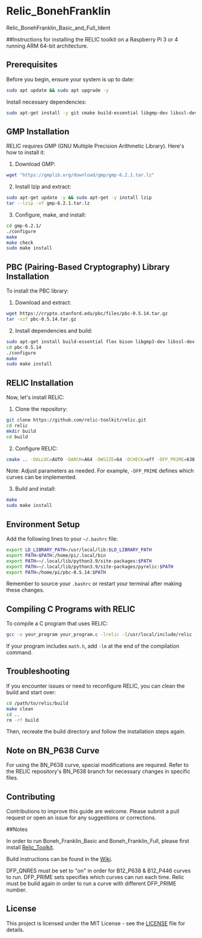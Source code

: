 # Relic_BonehFranklin
Relic_BonehFranklin_Basic_and_Full_Ident

##Instructions for installing the RELIC toolkit on a Raspberry Pi 3 or 4 running ARM 64-bit architecture. 

## Prerequisites

Before you begin, ensure your system is up to date:

```bash
sudo apt update && sudo apt upgrade -y
```

Install necessary dependencies:

```bash
sudo apt-get install -y git cmake build-essential libgmp-dev libssl-dev libffi-dev libboost-all-dev
```

## GMP Installation

RELIC requires GMP (GNU Multiple Precision Arithmetic Library). Here's how to install it:

1. Download GMP:
```bash
wget "https://gmplib.org/download/gmp/gmp-6.2.1.tar.lz"
```

2. Install lzip and extract:
```bash
sudo apt-get update -y && sudo apt-get -y install lzip 
tar --lzip -xf gmp-6.2.1.tar.lz 
```

3. Configure, make, and install:
```bash
cd gmp-6.2.1/
./configure
make
make check
sudo make install
```
## PBC (Pairing-Based Cryptography) Library Installation

To install the PBC library:

1. Download and extract:
```bash
wget https://crypto.stanford.edu/pbc/files/pbc-0.5.14.tar.gz
tar -xzf pbc-0.5.14.tar.gz
```

2. Install dependencies and build:
```bash
sudo apt-get install build-essential flex bison libgmp3-dev libssl-dev 
cd pbc-0.5.14
./configure
make
sudo make install
```

## RELIC Installation

Now, let's install RELIC:

1. Clone the repository:
```bash
git clone https://github.com/relic-toolkit/relic.git
cd relic
mkdir build
cd build
```

2. Configure RELIC:
```bash
cmake .. -DALLOC=AUTO -DARCH=A64 -DWSIZE=64 -DCHECK=off -DFP_PRIME=638 -DFP_QNRES=off -DEP_METHD="PROJC;LWNAF;COMBS;INTER"
```

Note: Adjust parameters as needed. For example, `-DFP_PRIME` defines which curves can be implemented.

3. Build and install:
```bash
make
sudo make install
```

## Environment Setup

Add the following lines to your `~/.bashrc` file:

```bash
export LD_LIBRARY_PATH=/usr/local/lib:$LD_LIBRARY_PATH
export PATH=$PATH:/home/pi/.local/bin
export PATH=~/.local/lib/python3.9/site-packages:$PATH
export PATH=~/.local/lib/python3.9/site-packages/pyrelic:$PATH
export PATH=/home/pi/pbc-0.5.14:$PATH
```

Remember to source your `.bashrc` or restart your terminal after making these changes.

## Compiling C Programs with RELIC

To compile a C program that uses RELIC:

```bash
gcc -o your_program your_program.c -lrelic -I/usr/local/include/relic -L/usr/local/lib/
```

If your program includes `math.h`, add `-lm` at the end of the compilation command.

## Troubleshooting

If you encounter issues or need to reconfigure RELIC, you can clean the build and start over:

```bash
cd /path/to/relic/build
make clean
cd ..
rm -rf build
```

Then, recreate the build directory and follow the installation steps again.

## Note on BN_P638 Curve

For using the BN_P638 curve, special modifications are required. Refer to the RELIC repository's BN_P638 branch for necessary changes in specific files.

## Contributing

Contributions to improve this guide are welcome. Please submit a pull request or open an issue for any suggestions or corrections.

##Notes

In order to run Boneh_Franklin_Basic and Boneh_Franklin_Full, please first install [Relic_Toolkit](https://github.com/relic-toolkit/relic).

Build instructions can be found in the [Wiki](https://github.com/relic-toolkit/relic/wiki/Building).

DFP_QNRES must be set to "on" in order for B12_P638 & B12_P446 curves to run.
DFP_PRIME sets specifies which curves can run each time. Relic must be build again in order to run a curve with different DFP_PRIME number.

## License

This project is licensed under the MIT License - see the [LICENSE](LICENSE) file for details. 
